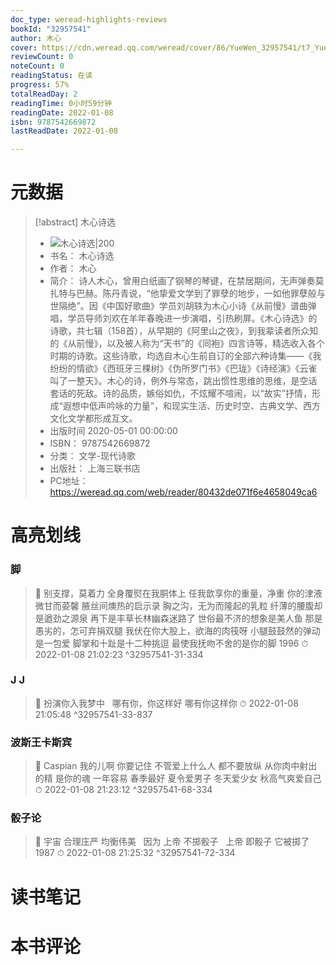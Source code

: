 ```yaml
---
doc_type: weread-highlights-reviews
bookId: "32957541"
author: 木心
cover: https://cdn.weread.qq.com/weread/cover/86/YueWen_32957541/t7_YueWen_32957541.jpg
reviewCount: 0
noteCount: 0
readingStatus: 在读
progress: 57%
totalReadDay: 2
readingTime: 0小时59分钟
readingDate: 2022-01-08
isbn: 9787542669872
lastReadDate: 2022-01-08

---
```

# 元数据
> [!abstract] 木心诗选
> - ![ 木心诗选|200](https://cdn.weread.qq.com/weread/cover/86/YueWen_32957541/t7_YueWen_32957541.jpg)
> - 书名： 木心诗选
> - 作者： 木心
> - 简介： 诗人木心，曾用白纸画了钢琴的琴键，在禁居期间，无声弹奏莫扎特与巴赫。陈丹青说，“他挚爱文学到了罪孽的地步，一如他罪孽般与世隔绝”。因《中国好歌曲》学员刘胡轶为木心小诗《从前慢》谱曲弹唱，学员导师刘欢在羊年春晚进一步演唱，引热刷屏。《木心诗选》的诗歌，共七辑（158首），从早期的《阿里山之夜》，到我辈读者所众知的《从前慢》，以及被人称为“天书”的《同袍》四言诗等，精选收入各个时期的诗歌。这些诗歌，均选自木心生前自订的全部六种诗集——《我纷纷的情欲》《西班牙三棵树》《伪所罗门书》《巴珑》《诗经演》《云雀叫了一整天》。木心的诗，例外与常态，跳出惯性思维的思维，是空话套话的死敌。诗的品质，嫉俗如仇，不炫耀不喧闹，以“故实”抒情，形成“遐想中低声吟咏的力量”，和现实生活、历史时空、古典文学、西方文化文学都形成互文。
> - 出版时间 2020-05-01 00:00:00
> - ISBN： 9787542669872
> - 分类： 文学-现代诗歌
> - 出版社： 上海三联书店
> - PC地址：https://weread.qq.com/web/reader/80432de071f6e4658049ca6

# 高亮划线

### 脚

> 📌 别支撑，莫着力
全身覆熨在我胴体上
任我歆享你的重量，净重
你的津液微甘而荽馨
腋丝间燠热的启示录
胸之沟，无为而隆起的乳粒
纤薄的腰腹却是遒劲之源泉
再下是丰草长林幽森迷路了
世俗最不济的想象是美人鱼
那是愚劣的，怎可弃捐双腿
我伏在你大股上，欲海的肉筏呀
小腿鼓鼓然的弹动是一包爱
脚掌和十趾是十二种挑逗
最使我抚吻不舍的是你的脚
1996 
> ⏱ 2022-01-08 21:02:23 ^32957541-31-334

### J J

> 📌 扮演你入我梦中
 
哪有你，你这样好
哪有你这样你 
> ⏱ 2022-01-08 21:05:48 ^32957541-33-837

### 波斯王卡斯宾

> 📌 Caspian
我的儿啊
你要记住
不管爱上什么人
都不要放纵
从你肉中射出的精
是你的魂
一年容易
春季最好
夏令爱男子
冬天爱少女
秋高气爽爱自己 
> ⏱ 2022-01-08 21:23:12 ^32957541-68-334

### 骰子论

> 📌 宇宙
合理庄严
均衡伟美
 
因为
上帝
不掷骰子
 
上帝
即骰子
它被掷了
1987 
> ⏱ 2022-01-08 21:25:32 ^32957541-72-334

# 读书笔记

# 本书评论
